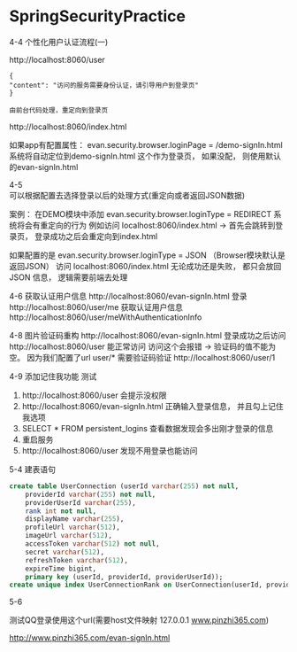 # SpringSecurityPractice

4-4  个性化用户认证流程(一)

http://localhost:8060/user
```
{
"content": "访问的服务需要身份认证，请引导用户到登录页"
}

由前台代码处理，重定向到登录页
```

http://localhost:8060/index.html

如果app有配置属性： evan.security.browser.loginPage = /demo-signIn.html
系统将自动定位到demo-signIn.html  这个作为登录页， 如果没配， 则使用默认的evan-signIn.html

4-5  
可以根据配置去选择登录以后的处理方式(重定向或者返回JSON数据)

案例：
在DEMO模块中添加
evan.security.browser.loginType = REDIRECT
系统将会有重定向的行为
例如访问
localhost:8060/index.html   ->  首先会跳转到登录页， 登录成功之后会重定向到index.html

如果配置的是
evan.security.browser.loginType = JSON   （Browser模块默认是返回JSON）
访问 localhost:8060/index.html  无论成功还是失败， 都只会放回JSON 信息， 逻辑需要前端去处理

4-6 获取认证用户信息
http://localhost:8060/evan-signIn.html  登录
http://localhost:8060/user/me   获取认证用户信息
http://localhost:8060/user/meWithAuthenticationInfo

4-8 图片验证码重构
http://localhost:8060/evan-signIn.html
登录成功之后访问
http://localhost:8060/user   能正常访问
访问这个会报错 -> 验证码的值不能为空。 因为我们配置了url user/* 需要验证码验证
http://localhost:8060/user/1

4-9 添加记住我功能
测试
1.  http://localhost:8060/user   会提示没权限
2. http://localhost:8060/evan-signIn.html   正确输入登录信息， 并且勾上记住我选项
3. SELECT * FROM persistent_logins   查看数据发现会多出刚才登录的信息
4. 重启服务
5. http://localhost:8060/user    发现不用登录也能访问

5-4 
建表语句
```sql
create table UserConnection (userId varchar(255) not null,
	providerId varchar(255) not null,
	providerUserId varchar(255),
	rank int not null,
	displayName varchar(255),
	profileUrl varchar(512),
	imageUrl varchar(512),
	accessToken varchar(512) not null,
	secret varchar(512),
	refreshToken varchar(512),
	expireTime bigint,
	primary key (userId, providerId, providerUserId));
create unique index UserConnectionRank on UserConnection(userId, providerId, rank);
```


5-6

测试QQ登录使用这个url(需要host文件映射 127.0.0.1	www.pinzhi365.com)

http://www.pinzhi365.com/evan-signIn.html